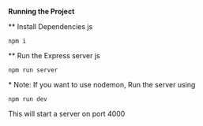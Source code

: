 **Running the Project**

\*\* Install Dependencies
js

```
npm i
```

\*\* Run the Express server
js

```
npm run server
```

\* Note: If you want to use nodemon, Run the server using

```
npm run dev
```

This will start a server on port 4000
